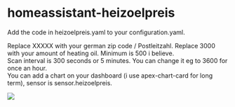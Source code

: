# homeassistant-heizoelpreis

Add the code in heizoelpreis.yaml to your configuration.yaml.  

Replace XXXXX with your german zip code / Postleitzahl. 
Replace 3000 with your amount of heating oil. Minimum is 500 i believe.  
Scan interval is 300 seconds or 5 minutes. You can change it eg to 3600 for once an hour.  
You can add a chart on your dashboard (i use apex-chart-card for long term), sensor is sensor.heizoelpreis. 

[<img src='./homeassistant-heizoelpreis/blob/main/apexchart.png'>](https://github.com/kraus-wagner/homeassistant-heizoelpreis/blob/main/apexchart.png)
